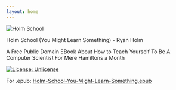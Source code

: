 ```yaml
---
layout: home
---
```


![Holm School](https://raw.githubusercontent.com/ryheimat/holm-school/master/small_banner.png)

Holm School (You Might Learn Something) - Ryan Holm

A Free Public Domain EBook About How to Teach Yourself To Be A Computer Scientist For Mere Hamiltons a Month

[![License: Unlicense](https://img.shields.io/badge/license-Unlicense-blue.svg)](http://unlicense.org/)

For .epub:
[Holm-School-You-Might-Learn-Something.epub]([./](https://raw.githubusercontent.com/ryheimat/holm-school/master/_posts/Holm-School-You-Might-Learn-Something.epub))

